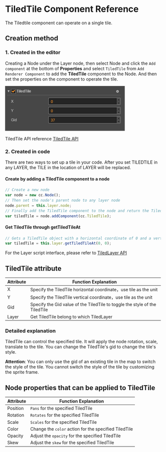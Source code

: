 # TiledTile Component Reference

The Tiledtile component can operate on a single tile.

## Creation method

### 1. Created in the editor

Creating a Node under the Layer node, then select Node and click the `Add component` at the bottom of **Properties** and select `TiledTile` from `Add Renderer Component` to add the **TiledTile** component to the Node. And then set the properties on the component to operate the tile.

![tiledtile-component](./tiledtile/tiledtile-component.png)

TiledTile API reference [TiledTile API](../../../api/zh/classes/TiledTile.html)

### 2. Created in code

There are two ways to set up a tile in your code. After you set TILEDTILE in any LAYER, the TILE in the location of LAYER will be replaced.

#### Create by adding a TiledTile component to a node

```js
// Create a new node
var node = new cc.Node();
// Then set the node's parent node to any layer node
node.parent = this.layer.node;  
// Finally add the TiledTile component to the node and return the TiledTile object. Then you can manipulate the TiledTile object
var tiledTile = node.addComponent(cc.TiledTile);  
```

#### Get TiledTile through getTiledTileAt

```js
// Gets a TiledTile object with a horizontal coordinate of 0 and a vertical coordinate of 0 on the layer. And then you can manipulate the TiledTile object
var tiledTile = this.layer.getTiledTileAt(0, 0);
```

For the Layer script interface, please refer to [TiledLayer API](../../../api/zh/classes/TiledLayer.html)

## TiledTile attribute

| Attribute |   Function Explanation
| ------| ----------- |
| X     | Specify the TiledTile horizontal coordinate，use tile as the unit
| Y     | Specify the TiledTile vertical coordinate，use tile as the unit
| Gid   | Specify the Gid value of the TiledTile to toggle the style of the TiledTile
| Layer | Get TiledTile belong to which TiledLayer

### Detailed explanation

TiledTile can control the specified tile. It will apply the node rotation, scale, translate to the tile.
You can change the TiledTile's gid to change the tile's style.

**Attention**: You can only use the gid of an existing tile in the map to switch the style of the tile. You cannot switch the style of the tile by customizing the sprite frame.

## Node properties that can be applied to TiledTile

| Attribute |   Function Explanation
| ------| ----------- |
| Position | `Pans` for the specified TiledTile
| Rotation | `Rotates` for the specified TiledTile
| Scale    | `Scales` for the specified TiledTile
| Color    | Change the `color` action for the specified TiledTile
| Opacity  | Adjust the `opacity` for the specified TiledTile
| Skew     | Adjust the `skew` for the specified TiledTile